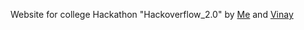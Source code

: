 Website for college Hackathon "Hackoverflow_2.0" by [Me](https://github.com/shinnichi1312) and [Vinay](https://github.com/VinayGadKerkar)
